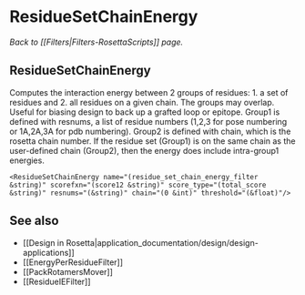 # ResidueSetChainEnergy
*Back to [[Filters|Filters-RosettaScripts]] page.*
## ResidueSetChainEnergy

Computes the interaction energy between 2 groups of residues: 1. a set of residues and 2. all residues on a given chain. The groups may overlap. Useful for biasing design to back up a grafted loop or epitope. Group1 is defined with resnums, a list of residue numbers (1,2,3 for pose numbering or 1A,2A,3A for pdb numbering). Group2 is defined with chain, which is the rosetta chain number. If the residue set (Group1) is on the same chain as the user-defined chain (Group2), then the energy does include intra-group1 energies.

```
<ResidueSetChainEnergy name="(residue_set_chain_energy_filter &string)" scorefxn="(score12 &string)" score_type="(total_score &string)" resnums="(&string)" chain="(0 &int)" threshold="(&float)"/>
```

## See also

* [[Design in Rosetta|application_documentation/design/design-applications]]
* [[EnergyPerResidueFilter]]
* [[PackRotamersMover]]
* [[ResidueIEFilter]]
